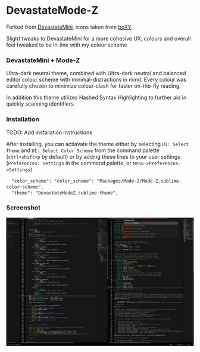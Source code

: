# DevastateMode-Z

Forked from [DevastateMini](https://github.com/shagabutdinov/sublime-devastate-mini), icons taken from [boXY](https://github.com/oivva/boxy).

Slight tweaks to DevastateMini for a more cohesive UX, colours and overall feel tweaked to be in-line with my colour scheme

### DevastateMini + Mode-Z

Ultra-dark neutral theme, combined with Ultra-dark neutral and balanced editor colour scheme with minimal-distractions in mind.
Every colour was carefully chosen to minimize colour-clash for faster on-the-fly reading.

In addition this theme utilizes Hashed Syntax Highlighting to further aid in quickly scanning identifiers.

### Installation

TODO: Add installation instructions

After installing, you can actiavate the theme either by selecting `UI: Select Theme` and `UI: Select Color Scheme` from the command palette (`ctrl+shift+p` by default) or by adding these lines to your user settings (`Preferences: Settings` in the command palette, or `Menu->Preferences->Settings`)

	  "color_scheme": "color_scheme": "Packages/Mode-Z/Mode-Z.sublime-color-scheme",
	  "theme": "DevastateModeZ.sublime-theme",


### Screenshot

![DevastateMini + Mode-Z screenshot](screenshot.png?raw=true "DevastateMode-Z")
